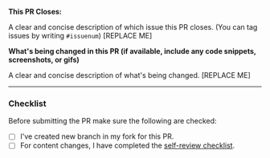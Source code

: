 <!--
Thank you for contributing to Docker Yaml Generator :box:

Before opening this PR please make sure you've read the contribution guideline. 

Describe why this Pull Request needs to be merged. What bug have you fixed? What feature have you added? Why is it important?

If you are fixing a specific issue, include "Fixes #ISSUE" (replace with the issue number, remove the quotes) and the issue will be linked to this PR.

-->

**This PR Closes:**

<!-- If there's an existing issue for your change, please link to it below.-->

A clear and concise description of which issue this PR closes. (You can tag issues by writing `#issuenum`) [REPLACE ME]

**What's being changed in this PR (if available, include any code snippets, screenshots, or gifs)**

<!-- Let us know what you are changing. Share anything that could provide the most context. -->

A clear and concise description of what's being changed. [REPLACE ME]

---

### Checklist

Before submitting the PR make sure the following are checked:

<!--*[ ] I've checked [contribution guide](../../CONTRIBUTING.md)-->
* [ ] I've created new branch in my fork for this PR.
* [ ] For content changes, I have completed the [self-review checklist](self_review.md).
